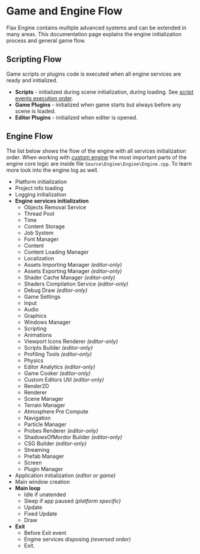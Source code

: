 # Game and Engine Flow

Flax Engine contains multiple advanced systems and can be extended in many areas. This documentation page explains the engine initialization process and general game flow.

## Scripting Flow

Game scripts or plugins code is executed when all engine services are ready and initialized.

* **Scripts** - initialized during scene initialization, during loading. See [script events execution order](../../scripting/events.md).
* **Game Plugins** - initialized when game starts but always before any scene is loaded.
* **Editor Plugins** - initialized when editer is opened.

## Engine Flow

The list below shows the flow of the engine with all services initialization order. When working with [custom engine](custom-engine.md) the most important parts of the engine core logic are inside file `Source\Engine\Engine\Engine.cpp`. To learn more look into the engine log as well.

* Platform initialization
* Project info loading
* Logging initialization
* **Engine services initialization**
  * Objects Removal Service
  * Thread Pool
  * Time
  * Content Storage
  * Job System
  * Font Manager
  * Content
  * Content Loading Manager
  * Localization
  * Assets Importing Manager *(editor-only)*
  * Assets Exporting Manager *(editor-only)*
  * Shader Cache Manager *(editor-only)*
  * Shaders Compilation Service *(editor-only)*
  * Debug Draw *(editor-only)*
  * Game Settings
  * Input
  * Audio
  * Graphics
  * Windows Manager
  * Scripting
  * Animations
  * Viewport Icons Renderer *(editor-only)*
  * Scripts Builder *(editor-only)*
  * Profiling Tools *(editor-only)*
  * Physics
  * Editor Analytics *(editor-only)*
  * Game Cooker *(editor-only)*
  * Custom Editors Util *(editor-only)*
  * Render2D
  * Renderer
  * Scene Manager
  * Terrain Manager
  * Atmosphere Pre Compute
  * Navigation
  * Particle Manager
  * Probes Renderer *(editor-only)*
  * ShadowsOfMordor Builder *(editor-only)*
  * CSG Builder *(editor-only)*
  * Streaming
  * Prefab Manager
  * Screen
  * Plugin Manager
* Application initialization *(editor or game)*
* Main window creation
* **Main loop**
  * Idle if unatended
  * Sleep if app paused *(platform specific)*
  * Update
  * Fixed Update
  * Draw
* **Exit**
  * Before Exit event
  * Engine services disposing *(reversed order)*
  * Exit.
